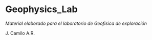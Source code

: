 # Geophysics_Lab

_Material elaborado para el laboratorio de Geofisica de exploración_

J. Camilo A.R.

